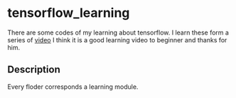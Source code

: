 # tensorflow_learning
There are some codes of my learning  about tensorflow.
I learn these form a series of [video](https://morvanzhou.github.io/tutorials/machine-learning/tensorflow/)
I think it is a good learning video to beginner and thanks for him.

## Description

Every floder corresponds a learning module.


